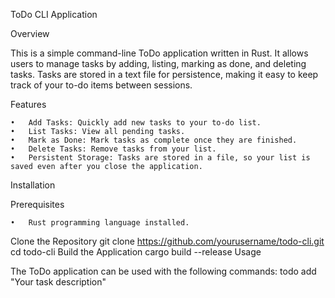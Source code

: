 ToDo CLI Application

Overview

This is a simple command-line ToDo application written in Rust. It allows users to manage tasks by adding, listing, marking as done, and deleting tasks. Tasks are stored in a text file for persistence, making it easy to keep track of your to-do items between sessions.

Features

	•	Add Tasks: Quickly add new tasks to your to-do list.
	•	List Tasks: View all pending tasks.
	•	Mark as Done: Mark tasks as complete once they are finished.
	•	Delete Tasks: Remove tasks from your list.
	•	Persistent Storage: Tasks are stored in a file, so your list is saved even after you close the application.

Installation

Prerequisites

	•	Rust programming language installed.

Clone the Repository
git clone https://github.com/yourusername/todo-cli.git
cd todo-cli
Build the Application
cargo build --release
Usage

The ToDo application can be used with the following commands:
todo add "Your task description"
